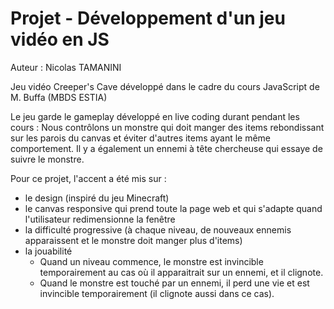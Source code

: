 # Projet - Développement d'un jeu vidéo en JS

Auteur : Nicolas TAMANINI

Jeu vidéo Creeper's Cave développé dans le cadre du cours JavaScript de M. Buffa (MBDS ESTIA)

Le jeu garde le gameplay développé en live coding durant pendant les cours :
Nous contrôlons un monstre qui doit manger des items rebondissant sur les parois du canvas et éviter d'autres items ayant le même comportement. 
Il y a également un ennemi à tête chercheuse qui essaye de suivre le monstre.


Pour ce projet, l'accent a été mis sur : 

- le design (inspiré du jeu Minecraft)
- le canvas responsive qui prend toute la page web et qui s'adapte quand l'utilisateur redimensionne la fenêtre
- la difficulté progressive (à chaque niveau, de nouveaux ennemis apparaissent et le monstre doit manger plus d'items)
- la jouabilité 
    - Quand un niveau commence, le monstre est invincible temporairement au cas où il apparaitrait sur un ennemi, et il clignote.
    - Quand le monstre est touché par un ennemi, il perd une vie et est invincible temporairement (il clignote aussi dans ce cas).
    
    

